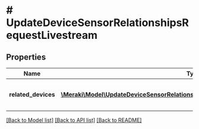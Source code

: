 # # UpdateDeviceSensorRelationshipsRequestLivestream

## Properties

Name | Type | Description | Notes
------------ | ------------- | ------------- | -------------
**related_devices** | [**\Meraki\Model\UpdateDeviceSensorRelationshipsRequestLivestreamRelatedDevicesInner[]**](UpdateDeviceSensorRelationshipsRequestLivestreamRelatedDevicesInner.md) | An array of the related devices for the role | [optional]

[[Back to Model list]](../../README.md#models) [[Back to API list]](../../README.md#endpoints) [[Back to README]](../../README.md)
